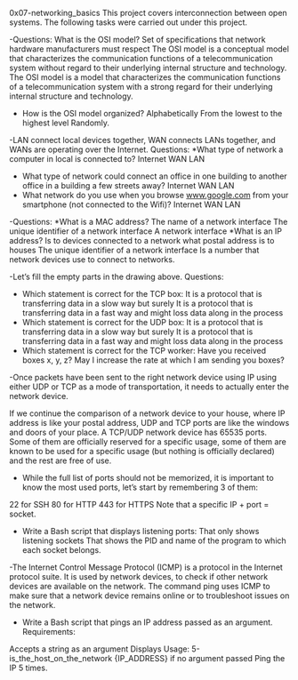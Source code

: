 0x07-networking_basics
This project covers interconnection between open systems.
The following tasks were carried out under this project.

-Questions:
What is the OSI model?
Set of specifications that network hardware manufacturers must respect
The OSI model is a conceptual model that characterizes the
communication functions of a telecommunication system without regard
to their underlying internal structure and technology.
The OSI model is a model that characterizes the communication
functions of a telecommunication system with a strong regard for
their underlying internal structure and technology.
* How is the OSI model organized?
Alphabetically
From the lowest to the highest level
Randomly.

-LAN connect local devices together, WAN connects LANs together,
and WANs are operating over the Internet.
Questions:
*What type of network a computer in local is connected to?
Internet
WAN
LAN
* What type of network could connect an office in one building to
another office in a building a few streets away?
Internet
WAN
LAN
* What network do you use when you browse www.google.com from your
smartphone (not connected to the Wifi)?
Internet
WAN
LAN

-Questions:
*What is a MAC address?
The name of a network interface
The unique identifier of a network interface
A network interface
*What is an IP address?
Is to devices connected to a network what postal address is to houses
The unique identifier of a network interface
Is a number that network devices use to connect to networks.

-Let’s fill the empty parts in the drawing above.
Questions:
* Which statement is correct for the TCP box:
It is a protocol that is transferring data in a slow way but surely
It is a protocol that is transferring data in a fast way and might
loss data along in the process
* Which statement is correct for the UDP box:
It is a protocol that is transferring data in a slow way but surely
It is a protocol that is transferring data in a fast way and might
loss data along in the process
* Which statement is correct for the TCP worker:
Have you received boxes x, y, z?
May I increase the rate at which I am sending you boxes?

-Once packets have been sent to the right network device using IP
using either UDP or TCP as a mode of transportation, it needs to
actually enter the network device.

If we continue the comparison of a network device to your house,
where IP address is like your postal address, UDP and TCP ports are
like the windows and doors of your place. A TCP/UDP network device
has 65535 ports. Some of them are officially reserved for a
specific usage, some of them are known to be used for a specific
usage (but nothing is officially declared) and the rest are free
of use.

* While the full list of ports should not be memorized, it is important
to know the most used ports, let’s start by remembering 3 of them:

22 for SSH
80 for HTTP
443 for HTTPS
Note that a specific IP + port = socket.

* Write a Bash script that displays listening ports:
That only shows listening sockets
That shows the PID and name of the program to which each socket
belongs.

-The Internet Control Message Protocol (ICMP) is a protocol in the
Internet protocol suite. It is used by network devices, to check
if other network devices are available on the network. The
command ping uses ICMP to make sure that a network device remains
online or to troubleshoot issues on the network.
* Write a Bash script that pings an IP address passed as an argument.
Requirements:

Accepts a string as an argument
Displays Usage: 5-is_the_host_on_the_network {IP_ADDRESS} if no
argument passed
Ping the IP 5 times.